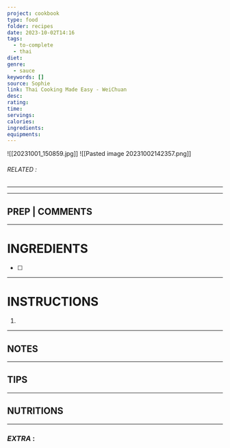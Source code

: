 ```yaml
---
project: cookbook
type: food
folder: recipes
date: 2023-10-02T14:16
tags:
  - to-complete
  - thai
diet: 
genre:
  - sauce
keywords: []
source: Sophie
link: Thai Cooking Made Easy - WeiChuan
desc: 
rating: 
time: 
servings: 
calories: 
ingredients: 
equipments:
---
```

![[20231001_150859.jpg]]
![[Pasted image 20231002142357.png]]

###### *RELATED* : 
---


---
## PREP | COMMENTS



---
# INGREDIENTS

- [ ] 

---
# INSTRUCTIONS

1. 

---
## NOTES



---
## TIPS



---
## NUTRITIONS



---
### *EXTRA* :



